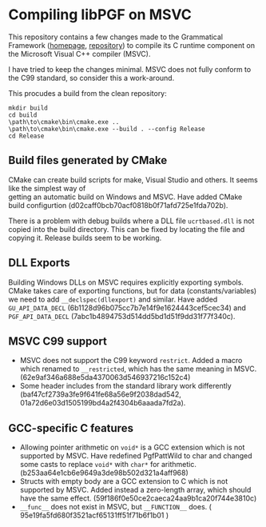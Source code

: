 # Compiling libPGF on MSVC

This repository contains a few changes made to the Grammatical Framework ([homepage](http://grammaticalframework.org), [repository](http://github.com/grammaticalframework/gf)) to compile its C runtime component on the Microsoft Visual C++ compiler (MSVC).

I have tried to keep the changes minimal. MSVC does not fully conform to the C99 standard, so consider this a work-around.

This procudes a build from the clean repository:
```shell
mkdir build
cd build
\path\to\cmake\bin\cmake.exe ..
\path\to\cmake\bin\cmake.exe --build . --config Release
cd Release
```

## Build files generated by CMake
CMake can create build scripts for make, Visual Studio and others. It seems like the simplest way of  
getting an automatic build on Windows and MSVC. Have added CMake build configurtion (d02caff0bcb70acf0818b0f71afd725e1fda702b).

There is a problem with debug builds where a DLL file `ucrtbased.dll` is not copied into the build
directory. This can be fixed by locating the file and copying it. Release builds seem to be working.

## DLL Exports
Building Windows DLLs on MSVC requires explicitly exporting symbols.
CMake takes care of exporting functions, but for data
(constants/variables) we need to add `__declspec(dllexport)` and similar.
Have added `GU_API_DATA_DECL` (6b1128d96b075cc7b7e14f9e1624443cef5cec34)
and `PGF_API_DATA_DECL` (7abc1b4894753d514dd5bd1d51f9dd31f77f340c).

## MSVC C99 support
  
 -  MSVC does not support the C99 keyword `restrict`.
  Added a macro which renamed to `__restricted`, which
  has the same meaning in MSVC. (62e9af346a688e5da4370063d546937216c152c4)
 - Some header includes from the standard library work differently 
   (baf47cf2739a3fe9f641fe68a56e9f2038dad542, 
     01a72d6e03d1505199bd4a2f4304b6aaada7fd2a).
## GCC-specific C features
    
 - Allowing pointer arithmetic on `void*` is a GCC extension
 which is not supported by MSVC. Have redefined PgfPattWild to
 char and changed some casts to replace `void*` with `char*` for
 arithmetic. (b253aa64e1cb6e9649a3de98b502d321a4aff968)
 - Structs with empty body are a GCC extension to C
 which is not supported by MSVC.
 Added instead a zero-length array, which should
 have the same effect. (59f186f0e50ce2caeca24aa9b1ca20f744e3810c)
- `__func__` does not exist in MSVC, but `__FUNCTION__` does.
  ( 95e19fa5fd680f3521acf65131ff51f71b6f1b01 )
    

